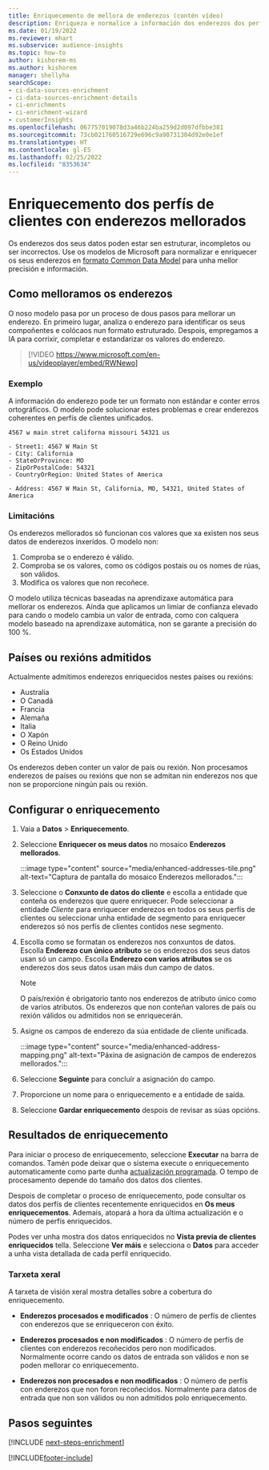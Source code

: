 ```yaml
---
title: Enriquecemento de mellora de enderezos (contén vídeo)
description: Enriqueza e normalice a información dos enderezos dos perfís de clientes cos modelos de Microsoft.
ms.date: 01/19/2022
ms.reviewer: mhart
ms.subservice: audience-insights
ms.topic: how-to
author: kishorem-ms
ms.author: kishorem
manager: shellyha
searchScope:
- ci-data-sources-enrichment
- ci-data-sources-enrichment-details
- ci-enrichments
- ci-enrichment-wizard
- customerInsights
ms.openlocfilehash: 067757019078d3a46b224ba259d2d097dfbbe381
ms.sourcegitcommit: 73cb021760516729e696c9a90731304d92e0e1ef
ms.translationtype: HT
ms.contentlocale: gl-ES
ms.lasthandoff: 02/25/2022
ms.locfileid: "8353634"
---
```

# <a name="enrichment-of-customer-profiles-with-enhanced-addresses"></a>Enriquecemento dos perfís de clientes con enderezos mellorados

Os enderezos dos seus datos poden estar sen estruturar, incompletos ou ser incorrectos. Use os modelos de Microsoft para normalizar e enriquecer os seus enderezos en [formato Common Data Model](/common-data-model/schema/core/applicationcommon/address) para unha mellor precisión e información.

## <a name="how-we-enhance-addresses"></a>Como melloramos os enderezos

O noso modelo pasa por un proceso de dous pasos para mellorar un enderezo. En primeiro lugar, analiza o enderezo para identificar os seus compoñentes e colócaos nun formato estruturado. Despois, empregamos a IA para corrixir, completar e estandarizar os valores do enderezo.

> [!VIDEO https://www.microsoft.com/en-us/videoplayer/embed/RWNewo]

### <a name="example"></a>Exemplo

A información do enderezo pode ter un formato non estándar e conter erros ortográficos. O modelo pode solucionar estes problemas e crear enderezos coherentes en perfís de clientes unificados.

```Input
4567 w main stret californa missouri 54321 us
```

```Output
- Street1: 4567 W Main St
- City: California
- StateOrProvince: MO
- ZipOrPostalCode: 54321
- CountryOrRegion: United States of America

- Address: 4567 W Main St, California, MO, 54321, United States of America
```

### <a name="limitations"></a>Limitacións

Os enderezos mellorados só funcionan cos valores que xa existen nos seus datos de enderezos inxeridos. O modelo non: 

1. Comproba se o enderezo é válido.
2. Comproba se os valores, como os códigos postais ou os nomes de rúas, son válidos.
3. Modifica os valores que non recoñece.

O modelo utiliza técnicas baseadas na aprendizaxe automática para mellorar os enderezos. Aínda que aplicamos un limiar de confianza elevado para cando o modelo cambia un valor de entrada, como con calquera modelo baseado na aprendizaxe automática, non se garante a precisión do 100 %.

## <a name="supported-countries-or-regions"></a>Países ou rexións admitidos

Actualmente admitimos enderezos enriquecidos nestes países ou rexións: 

- Australia
- O Canadá
- Francia
- Alemaña
- Italia
- O Xapón
- O Reino Unido
- Os Estados Unidos

Os enderezos deben conter un valor de país ou rexión. Non procesamos enderezos de países ou rexións que non se admitan nin enderezos nos que non se proporcione ningún país ou rexión.

## <a name="configure-the-enrichment"></a>Configurar o enriquecemento

1. Vaia a **Datos** > **Enriquecemento**.

1. Seleccione **Enriquecer os meus datos** no mosaico **Enderezos mellorados**.

   :::image type="content" source="media/enhanced-addresses-tile.png" alt-text="Captura de pantalla do mosaico Enderezos mellorados.":::

1. Seleccione o **Conxunto de datos do cliente** e escolla a entidade que conteña os enderezos que quere enriquecer. Pode seleccionar a entidade *Cliente* para enriquecer enderezos en todos os seus perfís de clientes ou seleccionar unha entidade de segmento para enriquecer enderezos só nos perfís de clientes contidos nese segmento.

1. Escolla como se formatan os enderezos nos conxuntos de datos. Escolla **Enderezo cun único atributo** se os enderezos dos seus datos usan só un campo. Escolla **Enderezo con varios atributos** se os enderezos dos seus datos usan máis dun campo de datos.

   > [!NOTE]
   > O país/rexión é obrigatorio tanto nos enderezos de atributo único como de varios atributos. Os enderezos que non conteñan valores de país ou rexión válidos ou admitidos non se enriquecerán.

1.  Asigne os campos de enderezo da súa entidade de cliente unificada.

    :::image type="content" source="media/enhanced-address-mapping.png" alt-text="Páxina de asignación de campos de enderezos mellorados.":::

1. Seleccione **Seguinte** para concluír a asignación do campo.

1. Proporcione un nome para o enriquecemento e a entidade de saída.

1. Seleccione **Gardar enriquecemento** despois de revisar as súas opcións.

## <a name="enrichment-results"></a>Resultados de enriquecemento

Para iniciar o proceso de enriquecemento, seleccione **Executar** na barra de comandos. Tamén pode deixar que o sistema execute o enriquecemento automaticamente como parte dunha [actualización programada](system.md#schedule-tab). O tempo de procesamento depende do tamaño dos datos dos clientes.

Despois de completar o proceso de enriquecemento, pode consultar os datos dos perfís de clientes recentemente enriquecidos en **Os meus enriquecementos**. Ademais, atopará a hora da última actualización e o número de perfís enriquecidos.

Podes ver unha mostra dos datos enriquecidos no **Vista previa de clientes enriquecidos** tella. Seleccione **Ver máis** e selecciona o **Datos** para acceder a unha vista detallada de cada perfil enriquecido.

### <a name="overview-card"></a>Tarxeta xeral

A tarxeta de visión xeral mostra detalles sobre a cobertura do enriquecemento. 

* **Enderezos procesados e modificados** : O número de perfís de clientes con enderezos que se enriqueceron con éxito.

* **Enderezos procesados e non modificados** : O número de perfís de clientes con enderezos recoñecidos pero non modificados. Normalmente ocorre cando os datos de entrada son válidos e non se poden mellorar co enriquecemento.

* **Enderezos non procesados e non modificados** : O número de perfís con enderezos que non foron recoñecidos. Normalmente para datos de entrada que non son válidos ou non admitidos polo enriquecemento.

## <a name="next-steps"></a>Pasos seguintes

[!INCLUDE [next-steps-enrichment](../includes/next-steps-enrichment.md)]

[!INCLUDE[footer-include](../includes/footer-banner.md)]
